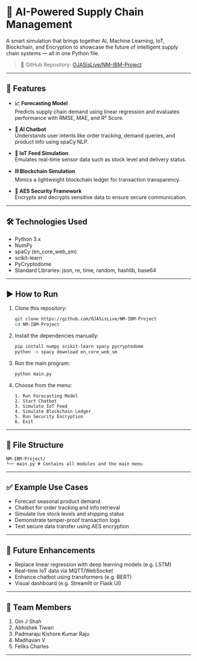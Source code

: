 # 🧠 AI-Powered Supply Chain Management

A smart simulation that brings together AI, Machine Learning, IoT, Blockchain, and Encryption to showcase the future of intelligent supply chain systems — all in one Python file.

> 🔗 GitHub Repository: [OJASisLive/NM-IBM-Project](https://github.com/OJASisLive/NM-IBM-Project)

---

## 🚀 Features

- **📈 Forecasting Model**  
  Predicts supply chain demand using linear regression and evaluates performance with RMSE, MAE, and R² Score.

- **💬 AI Chatbot**  
  Understands user intents like order tracking, demand queries, and product info using spaCy NLP.

- **📡 IoT Feed Simulation**  
  Emulates real-time sensor data such as stock level and delivery status.

- **⛓️ Blockchain Simulation**  
  Mimics a lightweight blockchain ledger for transaction transparency.

- **🔐 AES Security Framework**  
  Encrypts and decrypts sensitive data to ensure secure communication.

---

## 🛠️ Technologies Used

- Python 3.x
- NumPy
- spaCy (en_core_web_sm)
- scikit-learn
- PyCryptodome
- Standard Libraries: json, re, time, random, hashlib, base64

---

## ▶️ How to Run

1. Clone this repository:

    ```bash
    git clone https://github.com/OJASisLive/NM-IBM-Project
    cd NM-IBM-Project
    ```

2. Install the dependencies manually:

    ```bash
    pip install numpy scikit-learn spacy pycryptodome
    python -m spacy download en_core_web_sm
    ```

3. Run the main program:

    ```bash
    python main.py
    ```

4. Choose from the menu:

    ```
    1. Run Forecasting Model
    2. Start Chatbot
    3. Simulate IoT Feed
    4. Simulate Blockchain Ledger
    5. Run Security Encryption
    6. Exit
    ```

---

## 📂 File Structure

```
NM-IBM-Project/
└── main.py # Contains all modules and the main menu
```


---

## ✅ Example Use Cases

- Forecast seasonal product demand  
- Chatbot for order tracking and info retrieval  
- Simulate live stock levels and shipping status  
- Demonstrate tamper-proof transaction logs  
- Test secure data transfer using AES encryption  

---

## 🧠 Future Enhancements

- Replace linear regression with deep learning models (e.g. LSTM)  
- Real-time IoT data via MQTT/WebSocket  
- Enhance chatbot using transformers (e.g. BERT)  
- Visual dashboard (e.g. Streamlit or Flask UI)  

---


## 👥 Team Members

1. Om J Shah  
2. Abhishek Tiwari  
3. Padmaraju Kishore Kumar Raju  
4. Madhavan V  
5. Feliks Charles

---